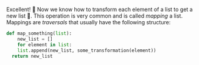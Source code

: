 Excellent! :clap: Now we know how to transform each element of a list to get a new list :muscle:. This operation is very common and is called _mapping_ a list. Mappings are _traversals_ that usually have the following structure: 

```python
def map_something(list):
	new_list = []
	for element in list:
    list.append(new_list, some_transformation(element))
  return new_list
```
